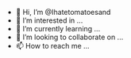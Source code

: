 - 👋 Hi, I’m @Ihatetomatoesand
- 👀 I’m interested in ...
- 🌱 I’m currently learning ...
- 💞️ I’m looking to collaborate on ...
- 📫 How to reach me ...

<!---
Ihatetomatoesand/Ihatetomatoesand is a ✨ special ✨ repository because its `README.md` (this file) appears on your GitHub profile.
You can click the Preview link to take a look at your changes.
--->
